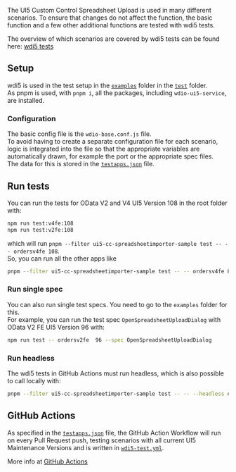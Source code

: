 The UI5 Custom Control Spreadsheet Upload is used in many different scenarios. To ensure that changes do not affect the function, the basic function and a few other additional functions are tested with wdi5 tests.

The overview of which scenarios are covered by wdi5 tests can be found here: [wdi5 tests](../SupportVersions.md#wdi5-tests)

## Setup

wdi5 is used in the test setup in the [`examples`](https://github.com/marianfoo/ui5-cc-spreadsheetimporter/tree/main/examples) folder in the [`test`](https://github.com/marianfoo/ui5-cc-spreadsheetimporter/tree/main/examples/test) folder.  
As pnpm is used, with `pnpm i`, all the packages, including `wdio-ui5-service`, are installed.  

### Configuration

The basic config file is the `wdio-base.conf.js` file.  
To avoid having to create a separate configuration file for each scenario, logic is integrated into the file so that the appropriate variables are automatically drawn, for example the port or the appropriate spec files.  
The data for this is stored in the [`testapps.json`](https://github.com/marianfoo/ui5-cc-spreadsheetimporter/blob/main/dev/testapps.json) file.

## Run tests

You can run the tests for OData V2 and V4 UI5 Version 108 in the root folder with:
```sh
npm run test:v4fe:108
npm run test:v2fe:108
```

which will run `pnpm --filter ui5-cc-spreadsheetimporter-sample test -- -- ordersv4fe 108`.  
So, you can run all the other apps like 

```sh
pnpm --filter ui5-cc-spreadsheetimporter-sample test -- -- ordersv4fe 84
```

### Run single spec

You can also run single test specs. You need to go to the `examples` folder for this.  
For example, you can run the test spec `OpenSpreadsheetUploadDialog` with OData V2 FE UI5 Version 96 with:  

```sh
npm run test -- ordersv2fe  96 --spec OpenSpreadsheetUploadDialog
```

### Run headless

The wdi5 tests in GitHub Actions must run headless, which is also possible to call locally with: 

```sh
pnpm --filter ui5-cc-spreadsheetimporter-sample test -- -- --headless ordersv4fe 84
```

## GitHub Actions

As specified in the [`testapps.json`](https://github.com/marianfoo/ui5-cc-spreadsheetimporter/blob/main/dev/testapps.json) file, the GitHub Action Workflow will run on every Pull Request push, testing scenarios with all current UI5 Maintenance Versions and is written in [`wdi5-test.yml`](https://github.com/marianfoo/ui5-cc-spreadsheetimporter/blob/main/.github/workflows/wdi5-test.yml).

More info at [GitHub Actions](./../Development/GitHubActions.md)